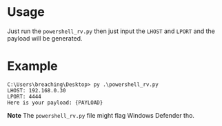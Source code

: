 # Usage
Just run the `powershell_rv.py` then just input the `LHOST` and `LPORT` and the payload will be generated.

# Example
```
C:\Users\breaching\Desktop> py .\powershell_rv.py
LHOST: 192.168.0.30
LPORT: 4444
Here is your payload: {PAYLOAD}
```
**Note** The `powershell_rv.py` file might flag Windows Defender tho.
